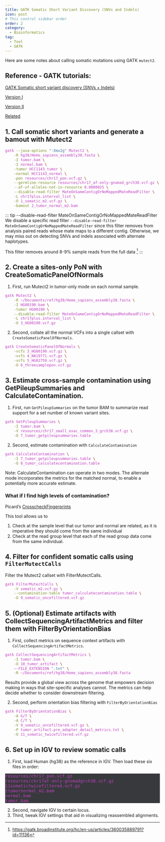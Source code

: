 ```yaml
---
title: GATK Somatic Short Variant Discovery (SNVs and Indels)
icon: post
# This control sidebar order
order: 2
category:
  - Bioinformatics
tag:
  - Tool
  - GATK
---
```

Here are some notes about calling somatic mutations using GATK `mutect2`.

## Reference - GATK tutorials:

[GATK Somatic short variant discovery (SNVs + Indels)](https://gatk.broadinstitute.org/hc/en-us/articles/360035894731-Somatic-short-variant-discovery-SNVs-Indels-)

[Version I](https://gatk.broadinstitute.org/hc/en-us/articles/360035889791?id=11136)

[Version II](https://gatk.broadinstitute.org/hc/en-us/articles/360035531132)

[Related](https://gatk.broadinstitute.org/hc/en-us/articles/360035890491?id=11127)

## 1. Call somatic short variants and generate a bamout with Mutect2
```sh
gatk --java-options "-Xmx2g" Mutect2 \
    -R hg38/Homo_sapiens_assembly38.fasta \
    -I tumor.bam \
    -I normal.bam \
    -tumor HCC1143_tumor \
    -normal HCC1143_normal \
    -pon resources/chr17_pon.vcf.gz \
    --germline-resource resources/chr17_af-only-gnomad_grch38.vcf.gz \
    --af-of-alleles-not-in-resource 0.0000025 \
    --disable-read-filter MateOnSameContigOrNoMappedMateReadFilter \
    -L chr17plus.interval_list \
    -O 1_somatic_m2.vcf.gz \
    -bamout 2_tumor_normal_m2.bam
```
::: tip --disable-read-filter MateOnSameContigOrNoMappedMateReadFilter
We disable a specific read filter `--disable-read-filter
MateOnSameContigOrNoMappedMateReadFilter` since this filter removes from analysis paired reads whose mate maps to a different contig. Otherwise, we may miss out on detecting SNVs and indels associated with alternate haplotypes. 

This filter removes around 8-9% sample reads from the full data [^GATK_SNV]
:::
## 2. Create a sites-only PoN with CreateSomaticPanelOfNormals
1. First, run Mutect2 in tumor-only mode on each normal sample.
```sh
gatk Mutect2 \
    -R ~/Documents/ref/hg38/Homo_sapiens_assembly38.fasta \
    -I HG00190.bam \
    -tumor HG00190 \
    --disable-read-filter MateOnSameContigOrNoMappedMateReadFilter \
    -L chr17plus.interval_list \
    -O 3_HG00190.vcf.gz
```

2. Second, collate all the normal VCFs into a single callset with `CreateSomaticPanelOfNormals`.
```sh
gatk CreateSomaticPanelOfNormals \
    -vcfs 3_HG00190.vcf.gz \
    -vcfs 4_NA19771.vcf.gz \
    -vcfs 5_HG02759.vcf.gz \
    -O 6_threesamplepon.vcf.gz
```

## 3. Estimate cross-sample contamination using GetPileupSummaries and CalculateContamination.

1. First, run `GetPileupSummaries` on the tumor BAM to summarize read support for a set number of known variant sites. 
```sh
gatk GetPileupSummaries \
    -I tumor.bam \
    -V resources/chr17_small_exac_common_3_grch38.vcf.gz \
    -O 7_tumor_getpileupsummaries.table
```

2. Second, estimate contamination with `CalculateContamination`
```sh
gatk CalculateContamination \
    -I 7_tumor_getpileupsummaries.table \
    -O 8_tumor_calculatecontamination.table
```

Note: CalculateContamination can operate in two modes. The alternate mode incorporates the metrics for the matched normal, to enable a potentially more accurate estimate.

### What if I find high levels of contamination?
Picard’s [CrosscheckFingerprints](https://gatk.broadinstitute.org/hc/en-us/articles/360036364232-CrosscheckFingerprints-Picard-)

This tool allows us to 
1. Check at the sample level that our tumor and normal are related, as it is imperative they should come from the same individual
2. Check at the read group level that each of the read group data come from the same individual.

## 4. Filter for confident somatic calls using `FilterMutectCalls`
Filter the Mutect2 callset with FilterMutectCalls.
```sh
gatk FilterMutectCalls \
    -V somatic_m2.vcf.gz \
    --contamination-table tumor_calculatecontamination.table \
    -O 9_somatic_oncefiltered.vcf.gz
```

## 5. (Optional) Estimate artifacts with CollectSequencingArtifactMetrics and filter them with FilterByOrientationBias
1. First, collect metrics on sequence context artifacts with `CollectSequencingArtifactMetrics`.

```sh
gatk CollectSequencingArtifactMetrics \
    -I tumor.bam \
    -O 10_tumor_artifact \
    –-FILE_EXTENSION ".txt" \
    -R ~/Documents/ref/hg38/Homo_sapiens_assembly38.fasta
```
Results provide a global view across the genome that empowers decision making in ways that site-specific analyses cannot. The metrics can help decide whether to consider downstream filtering.

2. Second, perform orientation bias filtering with `FilterByOrientationBias`
```sh
gatk FilterByOrientationBias \
    -A G/T \
    -A C/T \
    -V 9_somatic_oncefiltered.vcf.gz \
    -P tumor_artifact.pre_adapter_detail_metrics.txt \
    -O 11_somatic_twicefiltered.vcf.gz
```

## 6. Set up in IGV to review somatic calls
1. First, load Human (hg38) as the reference in IGV. Then load these six files in order:
<pre>
resources/chr17_pon.vcf.gz
resources/chr17af-only-gnomadgrch38.vcf.gz
11somatictwicefiltered.vcf.gz
2tumornormal_m2.bam
normal.bam
tumor.bam
</pre>

2. Second, navigate IGV to certain locus.
3. Third, tweak IGV settings that aid in visualizing reassembled alignments.

<style>
pre {
  background-color:#38393d;
  /* color: #FF33F3; */
  /* color: #33F3FF; */
  color: #BF40BF
}
</style>

[^GATK_SNV]:https://gatk.broadinstitute.org/hc/en-us/articles/360035889791?id=11136